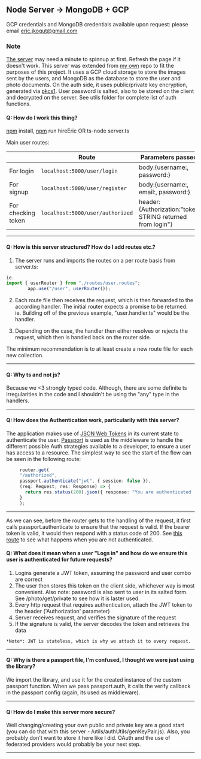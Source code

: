 

## Node Server -> MongoDB + GCP
GCP credentials and MongoDB credentials available upon request: please email eric.jkogut@gmail.com

### Note
[The server](http://backend-dot-nautical-photo.uc.r.appspot.com/) may need a minute to spinnup at first. Refresh the page if it doesn't work.
This server was extended from [my own](https://github.com/EricKogut/ts-node-express-server-boilerplate) repo to fit the purposes of this project.
It uses a GCP cloud storage to store the images sent by the users, and MongoDB as the database to store the user and photo documents.
On the auth side, it uses public/private key encryption, generated via [pkcs1](https://en.wikipedia.org/wiki/PKCS_1). 
User password is salted, also to be stored on the client and decrypted on the server. See utils folder for complete list of auth functions. 




#### Q:  How do I work this thing?
    
  [npm](https://www.npmjs.com/) install, [npm](https://www.npmjs.com/) run hireEric OR ts-node server.ts
  
  Main user routes:

|                |Route                          |Parameters passed                         |
|----------------|-------------------------------|-----------------------------|
| For login|`localhost:5000/user/login`            | body:{username:, password:}           |
|For signup          |`localhost:5000/user/register`            |body:{username:, email:, password:}         |
|For checking token          |`localhost:5000/user/authorized`|header:{Authorization:"token STRING returned from login"}|

---

#### Q:  How is this server structured? How do I add routes etc.?

 1. The server runs and imports the routes on a per route basis from server.ts:

    
```typescript
ie. 
import { userRouter } from "./routes/user.routes";
        app.use("/user", userRouter());
 ```
      
 2. Each route file then receives the request, which is then forwarded to the according handler. The initial router expects a promise to be returned.
 ie. Building off of the previous example, "user.handler.ts" would be the handler.

 3. Depending on the case, the handler then either resolves or rejects the request, which then is handled back on the router side. 

 The minimum recommendation is to at least create a new route file for each new collection.
 
---
#### Q:  Why ts and not js?

 Because we <3 strongly typed code. Although, there are some definite ts irregularities in the code and I shouldn't be using the "any" type in the handlers.

---

#### Q:  How does the Authentication work, particularily with this server?

  The application makes use of [JSON Web Tokens](https://jwt.io/) in its current state to authenticate the user. 
    [Passport](http://www.passportjs.org/) is used as the middleware to handle the different possible Auth strategies available to a developer, to ensure a user has access to a resource. The simplest way to see the start of the flow can be seen in the following route:
   ```typescript
        router.get(
        "/authorized",
        passport.authenticate("jwt", { session: false }),
        (req: Request, res: Response) => {
          return res.status(200).json({ response: "You are authenticated :)" });
        }
        );
   ```
---
As we can see, before the router gets to the handling of the request, it first calls passport.authenticate to ensure that the request is valid. If the bearer token is valid, it would then respond with a status code of 200.
   See [this route](http://backend-dot-nautical-photo.uc.r.appspot.com/user/protected) to see what happens when you are not authenticated.

#### Q: What does it mean when a user "Logs in" and how do we ensure this user is authenticated for future requests?

  1. Logins generate a JWT token, assuming the password and user combo are correct
  2. The user then stores this token on the client side, whichever way is most convenient. Also note: password is also sent to user in its salted form. See /photo/get/private to see how it is laster used.  
  3. Every http request that requires authentication, attach the JWT token to the header ('Authorization' parameter)
  4. Server receives request, and verifies the signature of the request
  5. If the signature is valid, the server decodes the token and retrieves the data

    *Note*: JWT is stateless, which is why we attach it to every request. 

---

#### Q:  Why is there a passport file, I'm confused, I thought we were just using the library?
    
We import the library, and use it for the created instance of the custom passport function.
   When we pass passport.auth, it calls the verify callback in the passport config (again, its used as middleware).

---
#### Q:  How do I make this server more secure?
    
Well changing/creating your own public and private key are a good start (you can do that with this server - /utils/authUtils/genKeyPair.js). Also, you probably don't want to store it here like I did. OAuth and the use of federated providers would probably be your next step.
   
   ---
